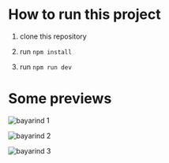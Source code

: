 # How to run this project

1. clone this repository

2. run `npm install`

3. run `npm run dev`

# Some previews

![bayarind 1](https://github.com/user-attachments/assets/89beafec-71ad-4ed1-9fec-ca951bec4f27)

![bayarind 2](https://github.com/user-attachments/assets/e4aa7c66-ae97-452c-afb7-ebd169e7bd30)

![bayarind 3](https://github.com/user-attachments/assets/5cb9cdbf-041a-4f36-adfc-8e7c9f650168)

